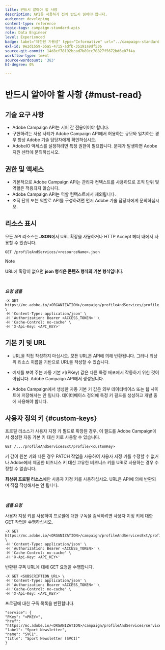 ```yaml
---
title: 반드시 알아야 할 사항
description: API를 사용하기 전에 반드시 읽어야 합니다.
audience: developing
content-type: reference
topic-tags: campaign-standard-apis
role: Data Engineer
level: Experienced
badge: label="제한된 가용성" type="Informative" url="../campaign-standard-migration-home.md" tooltip="마이그레이션된 사용자 Campaign Standard으로 제한됨"
exl-id: 9e2d1b59-55a5-4715-adfb-35191a9df536
source-git-commit: 14d8cf78192bcad7b89cc70827f5672bd6e07f4a
workflow-type: tm+mt
source-wordcount: '383'
ht-degree: 0%

---
```


# 반드시 알아야 할 사항 {#must-read}

## 기술 요구 사항

* Adobe Campaign API는 서버 간 전용이어야 합니다.
* 구현하려는 사용 사례가 Adobe Campaign API에서 허용하는 규모와 일치하는 경우 항상 Adobe 기술 담당자에게 확인하십시오.
* AdobeIO 액세스를 설정하려면 특정 권한이 필요합니다. 문제가 발생하면 Adobe 지원 센터에 문의하십시오.

## 권한 및 액세스

* 기본적으로 Adobe Campaign API는 관리자 컨텍스트를 사용하므로 조직 단위 및 역할은 적용되지 않습니다.
* Adobe Campaign API는 역할 컨텍스트에서 제외됩니다.
* 조직 단위 또는 역할로 API를 구성하려면 먼저 Adobe 기술 담당자에게 문의하십시오.

## 리소스 표시

모든 API 리소스는 **JSON**&#x200B;에서 URL 확장을 사용하거나 HTTP Accept 헤더 내에서 사용할 수 있습니다.

`GET /profileAndServices/<resourceName>.json`

>[!NOTE]
>
>URL에 확장이 없으면 **json 형식은 콘텐츠 형식의 기본 형식입니다**.

<br/>

***요청 샘플***

```
-X GET https://mc.adobe.io/<ORGANIZATION>/campaign/profileAndServices/profile.json \
-H 'Content-Type: application/json' \
-H 'Authorization: Bearer <ACCESS_TOKEN>' \
-H 'Cache-Control: no-cache' \
-H 'X-Api-Key: <API_KEY>'
```

## 기본 키 및 URL

* URL을 직접 작성하지 마십시오. 모든 URL은 API에 의해 반환됩니다. 그러나 최상위 리소스 이름을 기반으로 URL을 작성할 수 있습니다.

* 예제를 보여 주는 자동 기본 키(PKey) 값은 다른 특정 배포에서 작동하기 위한 것이 아닙니다. Adobe Campaign API에서 생성됩니다.

* Adobe Campaign에서 생성한 자동 기본 키 값은 외부 데이터베이스 또는 웹 사이트에 저장해서는 안 됩니다. 데이터베이스 정의에 특정 키 필드를 생성하고 개발 중에 사용해야 합니다.

## 사용자 정의 키 {#custom-keys}

프로필 리소스가 사용자 지정 키 필드로 확장된 경우, 이 필드를 Adobe Campaign에서 생성한 자동 기본 키 대신 키로 사용할 수 있습니다.

`GET /.../profileAndServicesExt/profile/<customKey>`

키 값이 원본 키와 다른 경우 PATCH 작업을 사용하여 사용자 지정 키를 수정할 수 없거나 Adobe에서 제공한 비즈니스 키 대신 고유한 비즈니스 키를 URI로 사용하는 경우 수정할 수 없습니다.

**최상위 프로필 리소스**&#x200B;에만 사용자 지정 키를 사용하십시오. URL은 API에 의해 반환되며 직접 작성해서는 안 됩니다.

<br/>

***샘플 요청***

사용자 지정 키를 사용하여 프로필에 대한 구독을 검색하려면 사용자 지정 키에 대한 GET 작업을 수행하십시오.

```
-X GET https://mc.adobe.io/<ORGANIZATION>/campaign/profileAndServicesExt/profile/<customKey> \
-H 'Content-Type: application/json' \
-H 'Authorization: Bearer <ACCESS_TOKEN>' \
-H 'Cache-Control: no-cache' \
-H 'X-Api-Key: <API_KEY>'
```

반환된 구독 URL에 대해 GET 요청을 수행합니다.

```
-X GET <SUBSCRIPTION_URL> \
-H 'Content-Type: application/json' \
-H 'Authorization: Bearer <ACCESS_TOKEN>' \
-H 'Cache-Control: no-cache' \
-H 'X-Api-Key: <API_KEY>'
```

프로필에 대한 구독 목록을 반환합니다.

```
"service": {
"PKey": "<PKEY>",
"href": "https://mc.adobe.io/<ORGANIZATION>/campaign/profileAndServices/service/<PKEY>",
"label": "Sport Newsletter",
"name": "SVC1",
"title": "Sport Newsletter (SVC1)"
}
```
